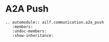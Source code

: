 # A2A Push

```{eval-rst}
.. automodule:: ailf.communication.a2a_push
   :members:
   :undoc-members:
   :show-inheritance:
```
